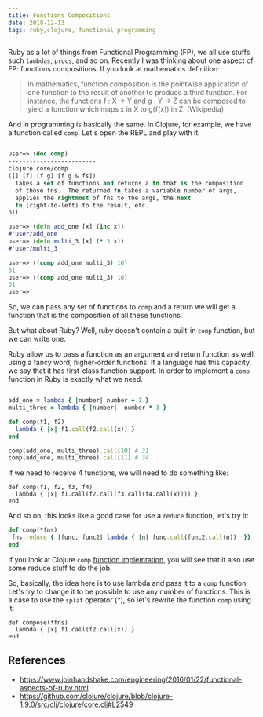 ```yaml
---
title: Functions Compositions
date: 2018-12-13
tags: ruby,clojure, functional programming
---
```



Ruby as a lot of things from Functional Programming (FP), we all use stuffs such `lambdas`, `procs`, and so on. Recently I was thinking about one aspect of FP: functions compositions. If you look at mathematics definition:


> In mathematics, function composition is the pointwise application of one function to the result of another to produce a third function. For instance, the functions f : X → Y and g : Y → Z can be composed to yield a function which maps x in X to g(f(x)) in Z. (Wikipedia)

And in programming is basically the same. In Clojure, for example, we have a function called `comp`. Let's open the REPL and play with it.


```clojure

user=> (doc comp)
-------------------------
clojure.core/comp
([] [f] [f g] [f g & fs])
  Takes a set of functions and returns a fn that is the composition
  of those fns.  The returned fn takes a variable number of args,
  applies the rightmost of fns to the args, the next
  fn (right-to-left) to the result, etc.
nil

user=> (defn add_one [x] (inc x))
#'user/add_one
user=> (defn multi_3 [x] (* 3 x))
#'user/multi_3

user=> ((comp add_one multi_3) 10)
31
user=> ((comp add_one multi_3) 10)
31
user=>
```

So, we can pass any set of functions to `comp` and a return we will get a function that is the composition of all these functions.

But what about Ruby? Well, ruby doesn't contain a built-in `comp` function, but we can write one.


Ruby allow us to pass a function as an argument and return function as well, using a fancy word, higher-order functions. If a language has this capacity, we say that it has first-class function support. In order
to implement a `comp` function in Ruby is exactly what we need.

```ruby

add_one = lambda { |number| number + 1 }
multi_three = lambda { |number|  number * 3 }

def comp(f1, f2)
  lambda { |x| f1.call(f2.call(x)) }
end

comp(add_one, multi_three).call(10) # 31
comp(add_one, multi_three).call(11) # 34
```

If we need to receive 4 functions, we will need to do something like:

```
def comp(f1, f2, f3, f4)
  lambda { |x| f1.call(f2.call(f3.call(f4.call(x)))) }
end
```

And so on, this looks like a good case for use a `reduce` function, let's try it:

```ruby
def comp(*fns)
 fns.reduce { |func, func2| lambda { |n| func.call(func2.call(n))  }}
end
```

If you look at Clojure `comp` [function implemtation](https://github.com/clojure/clojure/blob/clojure-1.9.0/src/clj/clojure/core.clj#L2549), you will see that it also use some reduce stuff to do the job.

So, basically, the idea here is to use lambda and pass it to a `comp`
function. Let's try to change it to be possible to use any number of functions. This is a case to use the `splat` operator (*), so let's rewrite the function `comp` using it:

```
def compose(*fns)
  lambda { |x| f1.call(f2.call(x)) }
end
```

## References

- https://www.joinhandshake.com/engineering/2016/01/22/functional-aspects-of-ruby.html
- https://github.com/clojure/clojure/blob/clojure-1.9.0/src/clj/clojure/core.clj#L2549
